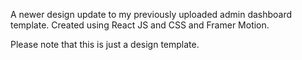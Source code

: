 A newer design update to my previously uploaded admin dashboard template. Created using React JS and CSS and Framer Motion.

Please note that this is just a design template.
